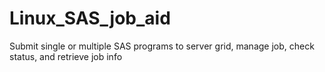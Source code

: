 # Linux_SAS_job_aid
Submit single or multiple SAS programs to server grid, manage job, check status, and retrieve job info
